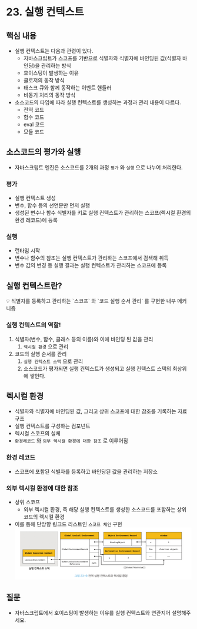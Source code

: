 # 23. 실행 컨텍스트

## 핵심 내용

- 실행 컨텍스트는 다음과 관련이 있다.
  - 자바스크립트가 스코프를 기반으로 식별자와 식별자에 바인딩된 값(식별자 바인딩)을 관리하는 방식
  - 호이스팅이 발생하는 이유
  - 클로저의 동작 방식
  - 태스크 큐와 함께 동작하는 이벤트 핸들러
  - 비동기 처리의 동작 방식
- 소스코드의 타입에 따라 실행 컨텍스트를 생성하는 과정과 관리 내용이 다르다.
  - 전역 코드
  - 함수 코드
  - eval 코드
  - 모듈 코드

## 소스코드의 평가와 실행

- 자바스크립트 엔진은 소스코드를 2개의 과정 `평가` 와 `실행` 으로 나누어 처리한다.

### 평가

- 실행 컨텍스트 생성
- 변수, 함수 등의 선언문만 먼저 실행
- 생성된 변수나 함수 식별자를 키로 실행 컨텍스트가 관리하는 스코프(렉시컬 환경의 환경 레코드)에 등록

### 실행

- 런타임 시작
- 변수나 함수의 참조는 실행 컨텍스트가 관리하는 스코프에서 검색해 취득
- 변수 값의 변경 등 실행 결과는 실행 컨텍스트가 관리하는 스코프에 등록

## 실행 컨텍스트란?

<aside>
💡 식별자를 등록하고 관리하는 `스코프` 와 `코드 실행 순서 관리` 를 구현한 내부 메커니즘

</aside>

### 실행 컨텍스트의 역할!

1. 식별자(변수, 함수, 클래스 등의 이름)와 이에 바인딩 된 값을 관리
   1. `렉시컬 환경` 으로 관리
2. 코드의 실행 순서를 관리
   1. `실행 컨텍스트 스택` 으로 관리
   2. 소스코드가 평가되면 실행 컨텍스트가 생성되고 실행 컨텍스트 스택의 최상위에 쌓인다.

## 렉시컬 환경

- 식별자와 식별자에 바인딩된 값, 그리고 상위 스코프에 대한 참조를 기록하는 자료구조
- 실행 컨텍스트를 구성하는 컴포넌트
- 렉시컬 스코프의 실체
- `환경레코드` 와 `외부 렉시컬 환경에 대한 참조` 로 이루어짐

### 환경 레코드

- 스코프에 포함된 식별자를 등록하고 바인딩된 값을 관리하는 저장소

### 외부 렉시컬 환경에 대한 참조

- 상위 스코프
  - 외부 렉시컬 환경, 즉 해당 실행 컨텍스트를 생성한 소스코드를 포함하는 상위 코드의 렉시컬 환경
- 이를 통해 단방향 링크드 리스트인 `스코프 체인` 구현
  ![실행컨텍스트](./.github/context.png)

## 질문

- 자바스크립트에서 호이스팅이 발생하는 이유를 실행 컨텍스트와 연관지어 설명해주세요.
